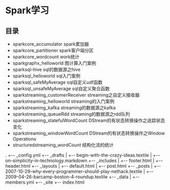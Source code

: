 # Spark学习

## 目录
* sparkcore_accumulator    spark累加器
* sparkcore_partitioner    spark客户端分区
* sparkcore_wordcount      work统计
* sparkgraphx_helloworld   图计算入门案例
* sparksql-hive            sql的数据源之hive
* sparksql_helloworld      sql入门案例
* sparksql_safeMyAverage   sql自定义udf函数
* sparksql_unsafeMyAverage sql自定义聚合函数
* sparkstreaming_customerReceiver streaming之自定义接收器
* sparkstreaming_helloworld       streaming的入门案例
* sparkstreaming_kafka            streaming的数据源之kafka
* sparkstreaming_queueRdd         streaming的数据源之rdd队列
* sparkstreaming_statefulWordCount DStream的有状态转换操作之追踪状态变化
* sparkstreaming_windowWordCount   DStream的有状态转换操作之Window Operations
* structuredstreaming_wordCount    结构化流的统计

.
+-- _config.yml
+-- _drafts
|   +-- begin-with-the-crazy-ideas.textile
|   +-- on-simplicity-in-technology.markdown
+-- _includes
|   +-- footer.html
|   +-- header.html
+-- _layouts
|   +-- default.html
|   +-- post.html
+-- _posts
|   +-- 2007-10-29-why-every-programmer-should-play-nethack.textile
|   +-- 2009-04-26-barcamp-boston-4-roundup.textile
+-- _data
|   +-- members.yml
+-- _site
+-- index.html